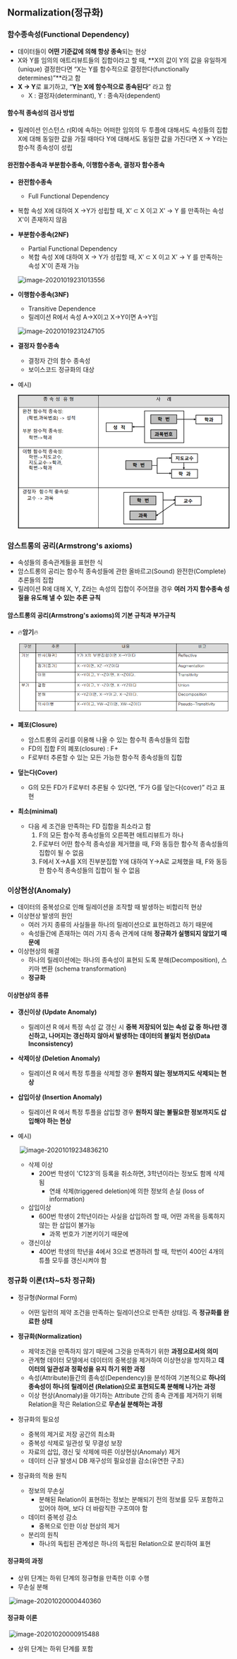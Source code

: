 ## Normalization(정규화)



### 함수종속성(Functional Dependency)

- 데이터들이 **어떤 기준값에 의해 항상 종속**되는 현상
- X와 Y를 임의의 애트리뷰트들의 집합이라고 할 때, **X의 값이 Y의 값을 유일하게(unique) 결정한다면 “X는 Y를 함수적으로 결정한다(functionally determines)”**라고 함
- **X → Y**로 표기하고, “**Y는 X에 함수적으로 종속된다**” 라고 함
  - X : 결정자(determinant), Y : 종속자(dependent)



#### 함수적 종속성의 검사 방법

- 릴레이션 인스턴스 r(R)에 속하는 어떠한 임의의 두 투플에 대해서도 속성들의 집합 X에 대해 동일한 값을 가질 때마다 Y에 대해서도 동일한 값을 가진다면 X → Y라는 함수적 종속성이 성립



#### 완전함수종속과 부분함수종속, 이행함수종속, 결정자 함수종속

- **완전함수종속**
  
  - Full Functional Dependency
- 복합 속성 X에 대하여 X →Y가 성립할 때, X’ ⊂ X 이고 X’ → Y 를 만족하는 속성 X'이 존재하지 않음
  
- **부분함수종속(2NF)**

  - Partial Functional Dependency
  - 복합 속성 X에 대하여 X → Y가 성립할 때, X’ ⊂ X 이고 X’ → Y 를 만족하는 속성 X'이 존재 가능

   ![image-20201019231013556](..\..\img\image-20201019231013556.png)

  

- **이행함수종속(3NF)**

  - Transitive Dependence
  - 릴레이션 R에서 속성 A→X이고 X→Y이면 A→Y임

   ![image-20201019231247105](..\..\img\image-20201019231247105.png)

  

- **결정자 함수종속**

  - 결정자 간의 함수 종속성
  - 보이스코드 정규화의 대상

- 예시)

   ​	<img src="..\..\img\image-20201019231429225.png" alt="image-20201019231429225" style="zoom:80%;" />

  



### 암스트롱의 공리(Armstrong's axioms)

- 속성들의 종속관계들을 표현한 식
- 암스트롱의 공리는 함수적 종속성들에 관한 올바르고(Sound) 완전한(Complete) 추론들의 집합
- 릴레이션 R에 대해 X, Y, Z라는 속성의 집합이 주어졌을 경우 **여러 가지 함수종속 성질을 유도해 낼 수 있는 추론 규칙**



#### 암스트롱의 공리(Armstrong's axioms)의 기본 규칙과 부가규칙

- :fire:**암기**:fire:

  ​	<img src="..\..\img\image-20201019232646632.png" alt="image-20201019232646632" style="zoom:80%;" />

  

- **폐포(Closure)**

  - 암스트롱의 공리를 이용해 나올 수 있는 함수적 종속성들의 집합
  - FD의 집합 F의 폐포(closure) : F+
  - F로부터 추론할 수 있는 모든 가능한 함수적 종속성들의 집합

- **덮는다(Cover)**

  - G의 모든 FD가 F로부터 추론될 수 있다면,  “F가 G를 덮는다(cover)” 라고 표현

- **최소(minimal)**

  - 다음 세 조건을 만족하는 FD 집합을 최소라고 함
    1. F의 모든 함수적 종속성들의 오른쪽편 애트리뷰트가 하나
    2. F로부터 어떤 함수적 종속성을 제거했을 때, F와 동등한 함수적 종속성들의 집합이 될 수 없음
    3.  F에서 X→A를 X의 진부분집합 Y에 대하여 Y→A로 교체했을 때, F와 동등한 함수적 종속성들의 집합이 될 수 없음



### 이상현상(Anomaly)

- 데이터의 중복성으로 인해 릴레이션을 조작할 때 발생하는 비합리적 현상
- 이상현상 발생의 원인
  - 여러 가지 종류의 사실들을 하나의 릴레이션으로 표현하려고 하기 때문에
  - 속성들간에 존재하는 여러 가지 종속 관계에 대해 **정규화가 실행되지 않았기 때문에**
- 이상현상의 해결
  - 하나의 릴레이션에는 하나의 종속성이 표현되 도록 분해(Decomposition), 스키마 변환 (schema transformation)
  - **정규화**



#### 이상현상의 종류

- **갱신이상 (Update Anomaly)**

  - 릴레이션 R 에서 특정 속성 값 갱신 시 **중복 저장되어 있는 속성 값 중 하나만 갱신하고, 나머지는 갱신하지 않아서 발생하는 데이터의 불일치 현상(Data Inconsistency)**

- **삭제이상 (Deletion Anomaly)**

  - 릴레이션 R 에서 특정 투플을 삭제할 경우 **원하지 않는 정보까지도 삭제되는 현상**

- **삽입이상 (Insertion Anomaly)**

  - 릴레이션 R 에서 특정 투플을 삽입할 경우 **원하지 않는 불필요한 정보까지도 삽입해야 하는 현상**

- 예시)

   ​	![image-20201019234836210](..\..\img\image-20201019234836210.png)

  - 삭제 이상
    - 200번 학생이 'C123'의 등록을 취소하면, 3학년이라는 정보도 함께 삭제됨
      - 연쇄 삭제(triggered deletion)에 의한 정보의 손실 (loss of information)
  - 삽입이상
    - 600번 학생이 2학년이라는 사실을 삽입하려 할 때, 어떤 과목을 등록하지 않는 한 삽입이 불가능
      - 과목 번호가 기본키이기 때문에
  - 갱신이상
    - 400번 학생의 학년을 4에서 3으로 변경하려 할 때, 학번이 400인 4개의 튜플 모두를 갱신시켜야 함



### 정규화 이론(1차~5차 정규화)

- 정규형(Normal Form)
  - 어떤 일련의 제약 조건을 만족하는 릴레이션으로 만족한 상태임. 즉 **정규화를 완료한 상태**
- **정규화(Normalization)**
  - 제약조건을 만족하지 않기 때문에 그것을 만족하기 위한 **과정으로서의 의미**
  - 관계형 데이터 모델에서 데이터의 중복성을 제거하여 이상현상을 방지하고 **데이터의 일관성과 정확성을 유지 하기 위한 과정**
  - 속성(Attribute)들간의 종속성(Dependency)을 분석하여 기본적으로 **하나의 종속성이 하나의 릴레이션 (Relation)으로 표현되도록 분해해 나가는 과정**
  - 이상 현상(Anomaly)을 야기하는 Attribute 간의 종속 관계를 제거하기 위해 Relation을 작은 Relation으로 **무손실 분해하는 과정**

- 정규화의 필요성
  - 중복의 제거로 저장 공간의 최소화
  - 중복성 삭제로 일관성 및 무결성 보장
  - 자료의 삽입, 갱신 및 삭제에 따른 이상현상(Anomaly) 제거
  - 데이터 신규 발생시 DB 재구성의 필요성을 감소(유연한 구조)
- 정규화의 적용 원칙
  - 정보의 무손실
    - 분해된 Relation이 표현하는 정보는 분해되기 전의 정보를 모두 포함하고 있어야 하며, 보다 더 바람직한 구조여야 함
  - 데이터 중복성 감소
    - 중복으로 인한 이상 현상의 제거
  - 분리의 원칙
    - 하나의 독립된 관계성은 하나의 독립된 Relation으로 분리하여 표현



#### 정규화의 과정

- 상위 단계는 하위 단계의 정규형을 만족한 이후 수행
- 무손실 분해

​	 ![image-20201020000440360](..\..\img\image-20201020000440360.png)



#### 정규화 이론

​	![image-20201020000915488](..\..\img\image-20201020000915488.png)

- 상위 단계는 하위 단계를 포함